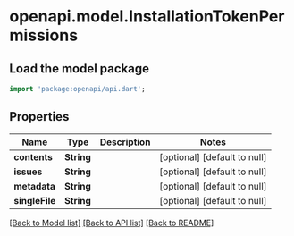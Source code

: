 # openapi.model.InstallationTokenPermissions

## Load the model package
```dart
import 'package:openapi/api.dart';
```

## Properties
Name | Type | Description | Notes
------------ | ------------- | ------------- | -------------
**contents** | **String** |  | [optional] [default to null]
**issues** | **String** |  | [optional] [default to null]
**metadata** | **String** |  | [optional] [default to null]
**singleFile** | **String** |  | [optional] [default to null]

[[Back to Model list]](../README.md#documentation-for-models) [[Back to API list]](../README.md#documentation-for-api-endpoints) [[Back to README]](../README.md)


